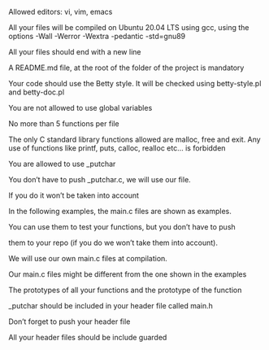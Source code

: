 Allowed editors: vi, vim, emacs

All your files will be compiled on Ubuntu 20.04 LTS using gcc, using the options -Wall -Werror -Wextra -pedantic -std=gnu89

All your files should end with a new line

A README.md file, at the root of the folder of the project is mandatory

Your code should use the Betty style. It will be checked using betty-style.pl and betty-doc.pl

You are not allowed to use global variables

No more than 5 functions per file

The only C standard library functions allowed are malloc, free and exit. Any use of functions like printf, puts, calloc, realloc etc… is forbidden

You are allowed to use _putchar

You don’t have to push _putchar.c, we will use our file.

If you do it won’t be taken into account

In the following examples, the main.c files are shown as examples.

You can use them to test your functions, but you don’t have to push

them to your repo (if you do we won’t take them into account).

We will use our own main.c files at compilation.

Our main.c files might be different from the one shown in the examples

The prototypes of all your functions and the prototype of the function

_putchar should be included in your header file called main.h

Don’t forget to push your header file

All your header files should be include guarded